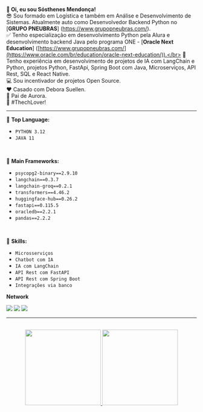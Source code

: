 

   **👋  Oi, eu sou Sósthenes Mendonça!**</br>
  😎 Sou formado em Logística e também em Análise e Desenvolvimento de Sistemas. Atualmente auto como Desenvolvedor Backend Python no [**GRUPO PNEUBRAS**] (https://www.grupopneubras.com/).</br>
  ✅ Tenho especialização em desenvolvimento Python pela Alura e desenvolvimento backend Java pelo programa ONE - [**Oracle Next Education**] ([https://www.grupopneubras.com/](https://www.oracle.com/br/education/oracle-next-education/)).</br>
  💼 Tenho experiência em desenvolvimento de projetos de IA com LangChain e Python, projetos Python, FastApi, Spring Boot com Java, Microserviços, API Rest, SQL e React Native.</br>
  💻 Sou incentivador de projetos Open Source.</br>
  ❤️ Casado com Debora Suellen.</br>
  🐶 Pai de Aurora.</br>
  💙 #ThechLover!</br>


---

:pushpin: **Top Language:**
* `PYTHON 3.12`
* `JAVA 11 `

</br>

:pushpin: **Main Frameworks:**
* `psycopg2-binary==2.9.10`
* `langchain==0.3.7`
* `langchain-groq==0.2.1`
* `transformers==4.46.2`
* `huggingface-hub==0.26.2`
* `fastapi==0.115.5`
* `oracledb==2.2.1` 
* `pandas==2.2.2` 

</br>

:pushpin: **Skills:**
* `Microsserviços`
* `Chatbot com IA`
* `IA com LangChain`
* `API Rest com FastAPI`
* `API Rest com Spring Boot`
* `Integrações via banco`

**Network**
   
<a href="https://www.linkedin.com/in/sosthenes-mendonca" target="_blank"><img src="https://img.shields.io/badge/-LinkedIn-%230077B5?style=for-the-badge&logo=linkedin&logoColor=white" target="_blank"></a>
<a href = "sosthenesms@gmail.com"><img src="https://img.shields.io/badge/-Gmail-red?style=for-the-badge&logo=gmail&logoColor=white" target="_blank"></a>
<a href = "sosthenesms@yahoo.com.br"><img src="https://img.shields.io/badge/-Yahoo-purple?style=for-the-badge&logo=Yahoo&logoColor=white" target="_blank"></a>
  
---

</br>
<div align="center">
  <a href="https://github.com/SosthenesMS">
  <img height="200em" src="https://github-readme-stats.vercel.app/api?username=SosthenesMS&show_icons=true&theme=dark&include_all_commits=true&count_private=true"/>
  <img height="200em" src="https://github-readme-stats.vercel.app/api/top-langs/?username=SosthenesMS&layout=compact&langs_count=7&theme=dark"/>
</div>

<!--
[![Anurag's GitHub stats](https://github-readme-stats.vercel.app/api?username=SosthenesMS&show_icons=true&count_private=true&theme=tokyonight)](https://github.com/anuraghazra/github-readme-stats)
[![Top Langs](https://github-readme-stats.vercel.app/api/top-langs/?username=SosthenesMS&layout=compact&theme=tokyonight&count_private=true)](https://github.com/anuraghazra/github-readme-stats)

-->

